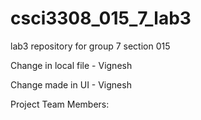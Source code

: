 # csci3308_015_7_lab3
lab3 repository for group 7 section 015


Change in local file - Vignesh

Change made in UI - Vignesh

Project Team Members:

